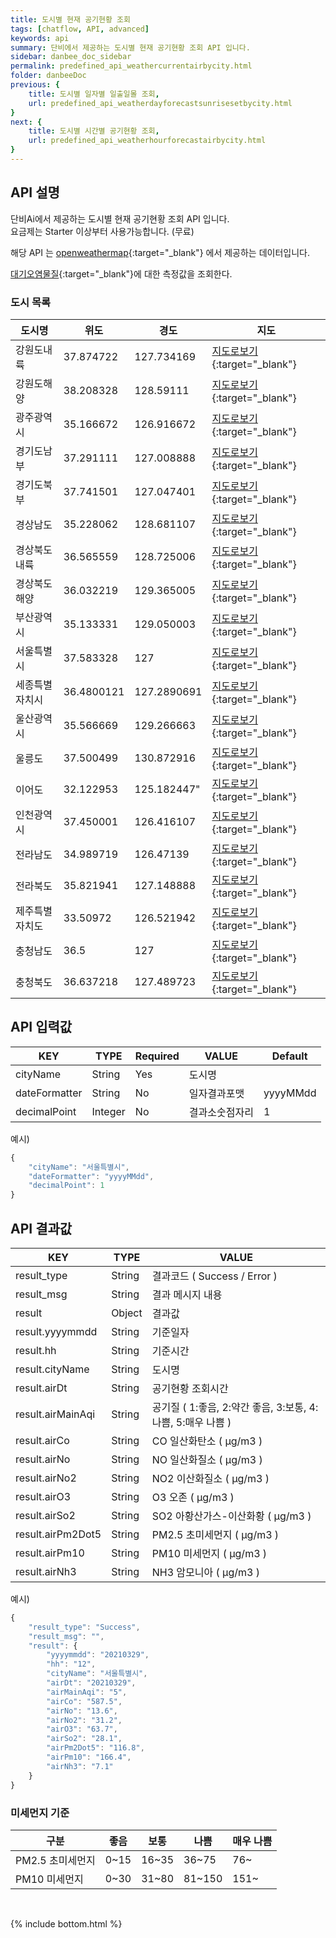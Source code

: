 ```yaml
---
title: 도시별 현재 공기현황 조회
tags: [chatflow, API, advanced]
keywords: api
summary: 단비에서 제공하는 도시별 현재 공기현황 조회 API 입니다.
sidebar: danbee_doc_sidebar
permalink: predefined_api_weathercurrentairbycity.html
folder: danbeeDoc
previous: {
    title: 도시별 일자별 일출일몰 조회,
    url: predefined_api_weatherdayforecastsunrisesetbycity.html
}
next: {
    title: 도시별 시간별 공기현황 조회,
    url: predefined_api_weatherhourforecastairbycity.html
}
---
```


## API 설명

단비Ai에서 제공하는 도시별 현재 공기현황 조회 API 입니다. <br>
요금제는 Starter 이상부터 사용가능합니다. (무료) <br>

해당 API 는 [openweathermap](https://openweathermap.org/api/air-pollution){:target="_blank"} 에서 제공하는 데이터입니다.

[대기오염물질](https://www.airkorea.or.kr/web/airMatter?pMENU_NO=130){:target="_blank"}에 대한 측정값을 조회한다.

### 도시 목록

| 도시명 | 위도 | 경도 | 지도 |
|--------|--------|--------|--------|
| 강원도내륙 | 37.874722 | 127.734169 | [지도로보기](https://www.google.co.kr/maps/@37.874722,127.734169,12z){:target="_blank"} |
| 강원도해양 | 38.208328 | 128.59111 | [지도로보기](https://www.google.co.kr/maps/@38.208328,128.59111,12z){:target="_blank"} |
| 광주광역시 | 35.166672 | 126.916672 | [지도로보기](https://www.google.co.kr/maps/@35.166672,126.916672,12z){:target="_blank"} |
| 경기도남부 | 37.291111 | 127.008888 | [지도로보기](https://www.google.co.kr/maps/@37.291111,127.008888,12z){:target="_blank"} |
| 경기도북부 | 37.741501 | 127.047401 | [지도로보기](https://www.google.co.kr/maps/@37.741501,127.047401,12z){:target="_blank"} |
| 경상남도 | 35.228062 | 128.681107 | [지도로보기](https://www.google.co.kr/maps/@35.228062,128.681107,12z){:target="_blank"} |
| 경상북도내륙 | 36.565559 | 128.725006 | [지도로보기](https://www.google.co.kr/maps/@36.565559,128.725006,12z){:target="_blank"} |
| 경상북도해양 | 36.032219 | 129.365005 | [지도로보기](https://www.google.co.kr/maps/@36.032219,129.365005,12z){:target="_blank"} |
| 부산광역시 | 35.133331 | 129.050003 | [지도로보기](https://www.google.co.kr/maps/@35.133331,129.050003,12z){:target="_blank"} |
| 서울특별시 | 37.583328 | 127 | [지도로보기](https://www.google.co.kr/maps/@37.583328,127,12z){:target="_blank"} |
| 세종특별자치시 | 36.4800121 | 127.2890691 | [지도로보기](https://www.google.co.kr/maps/@36.4800121,127.2890691,12z){:target="_blank"} |
| 울산광역시 | 35.566669 | 129.266663 | [지도로보기](https://www.google.co.kr/maps/@35.566669,129.266663,12z){:target="_blank"} |
| 울릉도 | 37.500499 | 130.872916 | [지도로보기](https://www.google.co.kr/maps/@37.500499,130.872916,12z){:target="_blank"} |
| 이어도 | 32.122953 | 125.182447" | [지도로보기](https://www.google.co.kr/maps/@32.122953,125.182447,12z){:target="_blank"} |
| 인천광역시 | 37.450001 | 126.416107 | [지도로보기](https://www.google.co.kr/maps/@37.450001,126.416107,12z){:target="_blank"} |
| 전라남도 | 34.989719 | 126.47139 | [지도로보기](https://www.google.co.kr/maps/@34.989719,126.47139,12z){:target="_blank"} |
| 전라북도 | 35.821941 | 127.148888 | [지도로보기](https://www.google.co.kr/maps/@35.821941,127.148888,12z){:target="_blank"} |
| 제주특별자치도 | 33.50972 | 126.521942 | [지도로보기](https://www.google.co.kr/maps/@33.50972,126.521942,10z){:target="_blank"} |
| 충청남도 | 36.5 | 127 | [지도로보기](https://www.google.co.kr/maps/@36.5,127,12z){:target="_blank"} |
| 충청북도 | 36.637218 | 127.489723 | [지도로보기](https://www.google.co.kr/maps/@36.637218,127.489723,12z){:target="_blank"} |


## API 입력값

| KEY | TYPE | Required | VALUE | Default |
|--------|--------|--------|--------|--------|
| cityName | String | Yes | 도시명 | |
| dateFormatter | String | No | 일자결과포맷 | yyyyMMdd |
| decimalPoint | Integer | No | 결과소숫점자리 | 1 |

예시)
```javascript
{
    "cityName": "서울특별시",
    "dateFormatter": "yyyyMMdd",
    "decimalPoint": 1
}
```
## API 결과값

| KEY | TYPE | VALUE |
|--------|--------|--------|
| result_type | String | 결과코드 ( Success / Error ) |
| result_msg | String | 결과 메시지 내용 |
| result | Object | 결과값 |
| result.yyyymmdd | String | 기준일자 |
| result.hh | String | 기준시간 |
| result.cityName | String | 도시명 |
| result.airDt | String | 공기현황 조회시간 |
| result.airMainAqi | String | 공기질 ( 1:좋음, 2:약간 좋음, 3:보통, 4:나쁨, 5:매우 나쁨 ) |
| result.airCo | String | CO 일산화탄소 ( μg/m3 ) |
| result.airNo | String | NO 일산화질소 ( μg/m3 ) |
| result.airNo2 | String | NO2 이산화질소 ( μg/m3 ) |
| result.airO3 | String | O3 오존 ( μg/m3 ) |
| result.airSo2 | String | SO2 아황산가스-이산화황 ( μg/m3 ) |
| result.airPm2Dot5 | String | PM2.5 초미세먼지 ( μg/m3 ) |
| result.airPm10 | String | PM10 미세먼지 ( μg/m3 ) |
| result.airNh3 | String | NH3 암모니아 ( μg/m3 ) |

예시)
```javascript
{
    "result_type": "Success",
    "result_msg": "",
    "result": {
        "yyyymmdd": "20210329",
        "hh": "12",
        "cityName": "서울특별시",
        "airDt": "20210329",
        "airMainAqi": "5",
        "airCo": "587.5",
        "airNo": "13.6",
        "airNo2": "31.2",
        "airO3": "63.7",
        "airSo2": "28.1",
        "airPm2Dot5": "116.8",
        "airPm10": "166.4",
        "airNh3": "7.1"
    }
}
```

### 미세먼지 기준

| 구분 | 좋음 | 보통 | 나쁨 | 매우 나쁨 |
|--------|--------|--------|--------|--------|
| PM2.5 초미세먼지 | 0~15 | 16~35 | 36~75 | 76~ |
| PM10 미세먼지 | 0~30 | 31~80 | 81~150 | 151~ |

<br />

{% include bottom.html %}

